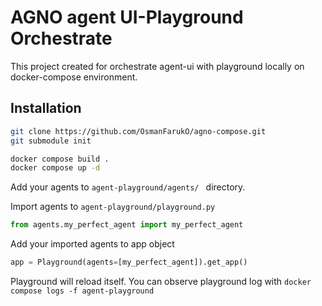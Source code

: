 
# AGNO agent UI-Playground Orchestrate

This project created for orchestrate agent-ui with playground locally on docker-compose environment.

## Installation

```bash
git clone https://github.com/OsmanFarukO/agno-compose.git
git submodule init

docker compose build .
docker compose up -d
```
Add your agents to `agent-playground/agents/ ` directory.

Import agents to `agent-playground/playground.py`
```python
from agents.my_perfect_agent import my_perfect_agent
```
Add your imported agents to app object
```python
app = Playground(agents=[my_perfect_agent]).get_app()
```
Playground will reload itself. You can observe playground log with `docker compose logs -f agent-playground`